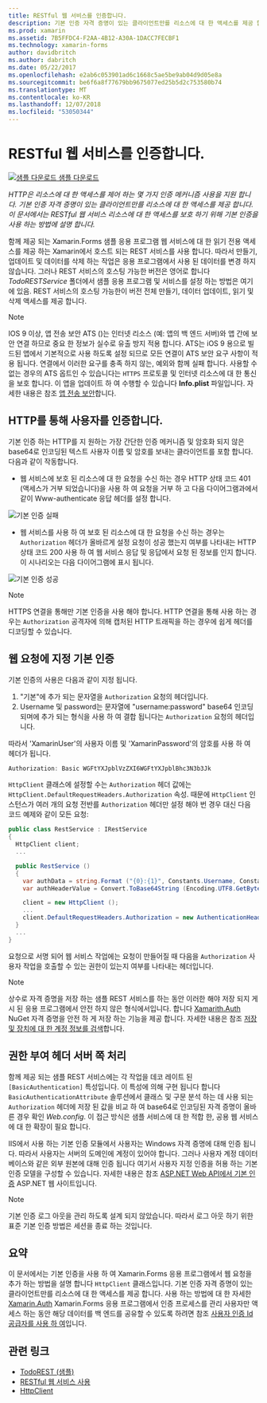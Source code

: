 ```yaml
---
title: RESTful 웹 서비스를 인증합니다.
description: 기본 인증 자격 증명이 있는 클라이언트만를 리소스에 대 한 액세스를 제공 합니다. 이 문서에서는 RESTful 웹 서비스 리소스에 대 한 액세스를 보호 하기 위해 기본 인증을 사용 하는 방법에 설명 합니다.
ms.prod: xamarin
ms.assetid: 7B5FFDC4-F2AA-4B12-A30A-1DACC7FECBF1
ms.technology: xamarin-forms
author: davidbritch
ms.author: dabritch
ms.date: 05/22/2017
ms.openlocfilehash: e2ab6c053901ad6c1668c5ae5be9ab04d9d05e8a
ms.sourcegitcommit: be6f6a8f77679bb9675077ed25b5d2c753580b74
ms.translationtype: MT
ms.contentlocale: ko-KR
ms.lasthandoff: 12/07/2018
ms.locfileid: "53050344"
---
```

# <a name="authenticating-a-restful-web-service"></a>RESTful 웹 서비스를 인증합니다.

[![샘플 다운로드](~/media/shared/download.png) 샘플 다운로드](https://developer.xamarin.com/samples/xamarin-forms/WebServices/TodoREST/)

_HTTP은 리소스에 대 한 액세스를 제어 하는 몇 가지 인증 메커니즘 사용을 지원 합니다. 기본 인증 자격 증명이 있는 클라이언트만를 리소스에 대 한 액세스를 제공 합니다. 이 문서에서는 RESTful 웹 서비스 리소스에 대 한 액세스를 보호 하기 위해 기본 인증을 사용 하는 방법에 설명 합니다._

함께 제공 되는 Xamarin.Forms 샘플 응용 프로그램 웹 서비스에 대 한 읽기 전용 액세스를 제공 하는 Xamarin에서 호스트 되는 REST 서비스를 사용 합니다. 따라서 만들기, 업데이트 및 데이터를 삭제 하는 작업은 응용 프로그램에서 사용 된 데이터를 변경 하지 않습니다. 그러나 REST 서비스의 호스팅 가능한 버전은 영어로 합니다 *TodoRESTService* 폴더에서 샘플 응용 프로그램 및 서비스를 설정 하는 방법은 여기에 있음. REST 서비스의 호스팅 가능한이 버전 전체 만들기, 데이터 업데이트, 읽기 및 삭제 액세스를 제공 합니다.

> [!NOTE]
> IOS 9 이상, 앱 전송 보안 ATS ()는 인터넷 리소스 (예: 앱의 백 엔드 서버)와 앱 간에 보안 연결 하므로 중요 한 정보가 실수로 유출 방지 적용 합니다. ATS는 iOS 9 용으로 빌드된 앱에서 기본적으로 사용 하도록 설정 되므로 모든 연결이 ATS 보안 요구 사항이 적용 됩니다. 연결에서 이러한 요구를 충족 하지 않는, 예외와 함께 실패 합니다.
> 사용할 수 없는 경우의 ATS 옵트인 수 있습니다는 `HTTPS` 프로토콜 및 인터넷 리소스에 대 한 통신을 보호 합니다. 이 앱을 업데이트 하 여 수행할 수 있습니다 **Info.plist** 파일입니다. 자세한 내용은 참조 [앱 전송 보안](~/ios/app-fundamentals/ats.md)합니다.

## <a name="authenticating-users-over-http"></a>HTTP를 통해 사용자를 인증합니다.

기본 인증 하는 HTTP를 지 원하는 가장 간단한 인증 메커니즘 및 암호화 되지 않은 base64로 인코딩된 텍스트 사용자 이름 및 암호를 보내는 클라이언트를 포함 합니다. 다음과 같이 작동합니다.

- 웹 서비스에 보호 된 리소스에 대 한 요청을 수신 하는 경우 HTTP 상태 코드 401 (액세스가 거부 되었습니다)을 사용 하 여 요청을 거부 하 고 다음 다이어그램과에서 같이 Www-authenticate 응답 헤더를 설정 합니다.

![](rest-images/basic-authentication-fail.png "기본 인증 실패")

- 웹 서비스를 사용 하 여 보호 된 리소스에 대 한 요청을 수신 하는 경우는 `Authorization` 헤더가 올바르게 설정 요청이 성공 했는지 여부를 나타내는 HTTP 상태 코드 200 사용 하 여 웹 서비스 응답 및 응답에서 요청 된 정보를 인지 합니다. 이 시나리오는 다음 다이어그램에 표시 됩니다.

![](rest-images/basic-authentication-success.png "기본 인증 성공")

> [!NOTE]
> HTTPS 연결을 통해만 기본 인증을 사용 해야 합니다. HTTP 연결을 통해 사용 하는 경우는 <code>Authorization</code> 공격자에 의해 캡처된 HTTP 트래픽을 하는 경우에 쉽게 헤더를 디코딩할 수 있습니다.

## <a name="specifying-basic-authentication-in-a-web-request"></a>웹 요청에 지정 기본 인증

기본 인증의 사용은 다음과 같이 지정 됩니다.

1. "기본"에 추가 되는 문자열을 `Authorization` 요청의 헤더입니다.
1. Username 및 password는 문자열에 "username:password" base64 인코딩되며에 추가 되는 형식을 사용 하 여 결합 됩니다는 `Authorization` 요청의 헤더입니다.

따라서 'XamarinUser'의 사용자 이름 및 'XamarinPassword'의 암호를 사용 하 여 헤더가 됩니다.

```csharp
Authorization: Basic WGFtYXJpblVzZXI6WGFtYXJpblBhc3N3b3Jk
```

`HttpClient` 클래스에 설정할 수는 `Authorization` 헤더 값에는 `HttpClient.DefaultRequestHeaders.Authorization` 속성. 때문에 `HttpClient` 인스턴스가 여러 개의 요청 전반를 `Authorization` 헤더만 설정 해야 번 경우 대신 다음 코드 예제와 같이 모든 요청:

```csharp
public class RestService : IRestService
{
  HttpClient client;
  ...

  public RestService ()
  {
    var authData = string.Format ("{0}:{1}", Constants.Username, Constants.Password);
    var authHeaderValue = Convert.ToBase64String (Encoding.UTF8.GetBytes (authData));

    client = new HttpClient ();
    ...
    client.DefaultRequestHeaders.Authorization = new AuthenticationHeaderValue ("Basic", authHeaderValue);
  }
  ...
}
```

요청으로 서명 되어 웹 서비스 작업에는 요청이 만들어질 때 다음을 `Authorization` 사용자 작업을 호출할 수 있는 권한이 있는지 여부를 나타내는 헤더입니다.

> [!NOTE]
> 상수로 자격 증명을 저장 하는 샘플 REST 서비스를 하는 동안 이러한 해야 저장 되지 게시 된 응용 프로그램에서 안전 하지 않은 형식에서입니다. 합니다 [Xamarith.Auth](https://www.nuget.org/packages/Xamarin.Auth/) NuGet 자격 증명을 안전 하 게 저장 하는 기능을 제공 합니다. 자세한 내용은 참조 [저장 및 장치에 대 한 계정 정보를 검색](~/xamarin-forms/data-cloud/authentication/oauth.md)합니다.


## <a name="processing-the-authorization-header-server-side"></a>권한 부여 헤더 서버 쪽 처리

함께 제공 되는 샘플 REST 서비스에는 각 작업을 데코 레이트 된 `[BasicAuthentication]` 특성입니다. 이 특성에 의해 구현 됩니다 합니다 `BasicAuthenticationAttribute` 솔루션에서 클래스 및 구문 분석 하는 데 사용 되는 `Authorization` 헤더에 저장 된 값을 비교 하 여 base64로 인코딩된 자격 증명이 올바른 경우 확인 *Web.config*. 이 접근 방식은 샘플 서비스에 대 한 적합 한, 공용 웹 서비스에 대 한 확장이 필요 합니다.

IIS에서 사용 하는 기본 인증 모듈에서 사용자는 Windows 자격 증명에 대해 인증 됩니다. 따라서 사용자는 서버의 도메인에 계정이 있어야 합니다. 그러나 사용자 계정 데이터베이스와 같은 외부 원본에 대해 인증 됩니다 여기서 사용자 지정 인증을 허용 하는 기본 인증 모델을 구성할 수 있습니다. 자세한 내용은 참조 [ASP.NET Web API에서 기본 인증](http://www.asp.net/web-api/overview/security/basic-authentication) ASP.NET 웹 사이트입니다.

> [!NOTE]
> 기본 인증 로그 아웃을 관리 하도록 설계 되지 않았습니다. 따라서 로그 아웃 하기 위한 표준 기본 인증 방법은 세션을 종료 하는 것입니다.

## <a name="summary"></a>요약

이 문서에서는 기본 인증을 사용 하 여 Xamarin.Forms 응용 프로그램에서 웹 요청을 추가 하는 방법을 설명 합니다 `HttpClient` 클래스입니다. 기본 인증 자격 증명이 있는 클라이언트만를 리소스에 대 한 액세스를 제공 합니다. 사용 하는 방법에 대 한 자세한 [Xamarin.Auth](https://www.nuget.org/packages/Xamarin.Auth/) Xamarin.Forms 응용 프로그램에서 인증 프로세스를 관리 사용자만 액세스 하는 동안 해당 데이터를 백 엔드를 공유할 수 있도록 하려면 참조 [사용자 인증 Id 공급자를 사용 하 여](~/xamarin-forms/data-cloud/authentication/oauth.md)입니다.


## <a name="related-links"></a>관련 링크

- [TodoREST (샘플)](https://developer.xamarin.com/samples/xamarin-forms/WebServices/TodoREST/)
- [RESTful 웹 서비스 사용](~/xamarin-forms/data-cloud/consuming/rest.md)
- [HttpClient](https://msdn.microsoft.com/library/system.net.http.httpclient(v=vs.110).aspx)
